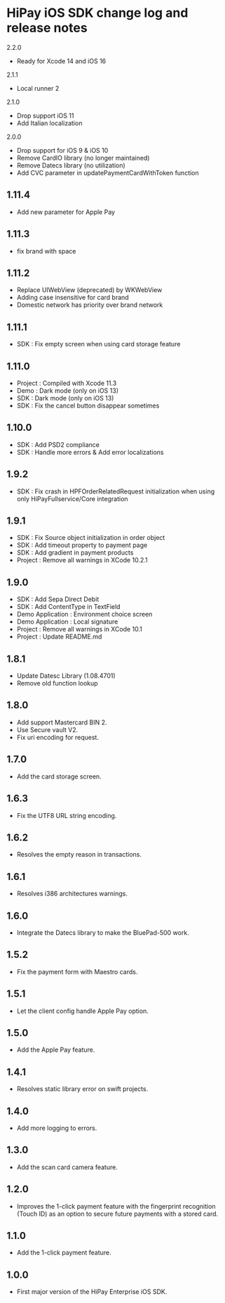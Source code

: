 HiPay iOS SDK change log and release notes
================================================

2.2.0

* Ready for Xcode 14 and iOS 16

2.1.1

* Local runner 2

2.1.0

* Drop support iOS 11
* Add Italian localization

2.0.0

* Drop support for iOS 9 & iOS 10
* Remove CardIO library (no longer maintained)
* Remove Datecs library (no utilization)
* Add CVC parameter in updatePaymentCardWithToken function

1.11.4
-----
* Add new parameter for Apple Pay

1.11.3
-----
* fix brand with space

1.11.2
-----
* Replace UIWebView (deprecated) by WKWebView
* Adding case insensitive for card brand 
* Domestic network has priority over brand network

1.11.1
-----
* SDK : Fix empty screen when using card storage feature

1.11.0
-----

* Project : Compiled with Xcode 11.3
* Demo : Dark mode (only on iOS 13)
* SDK : Dark mode (only on iOS 13)
* SDK : Fix the cancel button disappear sometimes

1.10.0
-----
* SDK : Add PSD2 compliance
* SDK : Handle more errors & Add error localizations

1.9.2
-----
* SDK : Fix crash in HPFOrderRelatedRequest initialization when using only HiPayFullservice/Core integration

1.9.1
-----
* SDK : Fix Source object initialization in order object
* SDK : Add timeout property to payment page
* SDK : Add gradient in payment products
* Project : Remove all warnings in XCode 10.2.1

1.9.0
-----
* SDK : Add Sepa Direct Debit
* SDK : Add ContentType in TextField
* Demo Application : Environment choice screen
* Demo Application : Local signature
* Project : Remove all warnings in XCode 10.1
* Project : Update README.md

1.8.1
-----
* Update Datesc Library (1.08.4701)
* Remove old function lookup

1.8.0
-----
* Add support Mastercard BIN 2.
* Use Secure vault V2.
* Fix uri encoding for request.

1.7.0
-----
* Add the card storage screen.

1.6.3
-----
* Fix the UTF8 URL string encoding.

1.6.2
-----
* Resolves the empty reason in transactions.

1.6.1
-----
* Resolves i386 architectures warnings.

1.6.0
-----
* Integrate the Datecs library to make the BluePad-500 work.

1.5.2
-----
* Fix the payment form with Maestro cards.

1.5.1
-----
* Let the client config handle Apple Pay option.

1.5.0
-----
* Add the Apple Pay feature.

1.4.1
-----
* Resolves static library error on swift projects.

1.4.0
-----
* Add more logging to errors.

1.3.0
-----
* Add the scan card camera feature.

1.2.0
-----
* Improves the 1-click payment feature with the fingerprint recognition (Touch ID) as an option to secure future payments with a stored card.

1.1.0
-----
* Add the 1-click payment feature.

1.0.0
-----
* First major version of the HiPay Enterprise iOS SDK.
